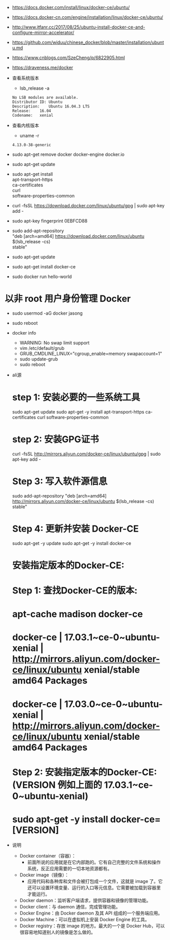 * https://docs.docker.com/install/linux/docker-ce/ubuntu/
* https://docs.docker-cn.com/engine/installation/linux/docker-ce/ubuntu/
* http://www.itfanr.cc/2017/08/25/ubuntu-install-docker-ce-and-configure-mirror-accelerator/
* https://github.com/widuu/chinese_docker/blob/master/installation/ubuntu.md
* https://www.cnblogs.com/SzeCheng/p/6822905.html
* https://draveness.me/docker

* 查看系统版本
    * lsb_release -a
    ```
    No LSB modules are available.
    Distributor ID:	Ubuntu
    Description:	Ubuntu 16.04.3 LTS
    Release:	16.04
    Codename:	xenial
    ```

* 查看内核版本
    * uname -r
    ```
    4.13.0-38-generic
    
    ```
    
* sudo apt-get remove docker docker-engine docker.io
* sudo apt-get update
* sudo apt-get install \
       apt-transport-https \
       ca-certificates \
       curl \
       software-properties-common
* curl -fsSL https://download.docker.com/linux/ubuntu/gpg | sudo apt-key add -
* sudo apt-key fingerprint 0EBFCD88
* sudo add-apt-repository \
      "deb [arch=amd64] https://download.docker.com/linux/ubuntu \
      $(lsb_release -cs) \
      stable"       
* sudo apt-get update
* sudo apt-get install docker-ce      
* sudo docker run hello-world
# 以非 root 用户身份管理 Docker
* sudo usermod -aG docker jasong
* sudo reboot
* docker info
    * WARNING: No swap limit support
    * vim /etc/default/grub
    * GRUB_CMDLINE_LINUX="cgroup_enable=memory swapaccount=1"
    * sudo update-grub
    * sudo reboot
           
           
* ali源
    # step 1: 安装必要的一些系统工具
    sudo apt-get update
    sudo apt-get -y install apt-transport-https ca-certificates curl software-properties-common
    # step 2: 安装GPG证书
    curl -fsSL http://mirrors.aliyun.com/docker-ce/linux/ubuntu/gpg | sudo apt-key add -
    # Step 3: 写入软件源信息
    sudo add-apt-repository "deb [arch=amd64] http://mirrors.aliyun.com/docker-ce/linux/ubuntu $(lsb_release -cs) stable"
    # Step 4: 更新并安装 Docker-CE
    sudo apt-get -y update
    sudo apt-get -y install docker-ce
    # 安装指定版本的Docker-CE:
    # Step 1: 查找Docker-CE的版本:
    # apt-cache madison docker-ce
    #   docker-ce | 17.03.1~ce-0~ubuntu-xenial | http://mirrors.aliyun.com/docker-ce/linux/ubuntu xenial/stable amd64 Packages
    #   docker-ce | 17.03.0~ce-0~ubuntu-xenial | http://mirrors.aliyun.com/docker-ce/linux/ubuntu xenial/stable amd64 Packages
    # Step 2: 安装指定版本的Docker-CE: (VERSION 例如上面的 17.03.1~ce-0~ubuntu-xenial)
    # sudo apt-get -y install docker-ce=[VERSION]
               
* 说明
  * Docker container（容器）：
    * 前面所说的应用就是在它内部跑的。它有自己完整的文件系统和操作系统，反正应用需要的一切本地资源都有。
  * Docker image（镜像）：
    * 应用代码和各种库和文件会被打包成一个文件，这就是 image 了。它还可以设置环境变量、运行的入口等元信息。它需要被加载到容器里才能运行。
  * Docker daemon：监听客户端请求，提供容器和镜像的管理功能。
  * Docker client：与 daemon 通信，完成管理功能。
  * Docker Engine：由 Docker daemon 及其 API 组成的一个服务端应用。
  * Docker Machine：可以在虚拟机上安装 Docker Engine 的工具。
  * Docker registry：存放 image 的地方。最大的一个是 Docker Hub，可以很容易地知道别人的镜像是怎么做的。                                
                                  